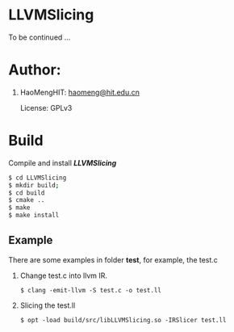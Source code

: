 # LLVMSlicing


To be continued ...

# Author:

1. HaoMengHIT: <haomeng@hit.edu.cn>

   License: GPLv3

# Build


Compile and install ***LLVMSlicing***

```bash
$ cd LLVMSlicing
$ mkdir build;
$ cd build
$ cmake ..
$ make
$ make install
```

## Example

There are some examples in folder **test**, for example, the test.c

1. Change test.c into llvm IR.
   ```
   $ clang -emit-llvm -S test.c -o test.ll
   ```
2. Slicing the test.ll 
   ```
   $ opt -load build/src/libLLVMSlicing.so -IRSlicer test.ll
   ```
